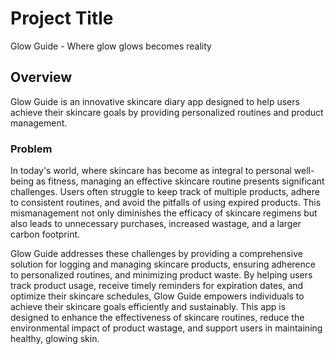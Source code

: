 # Project Title

Glow Guide - Where glow glows becomes reality

## Overview

Glow Guide is an innovative skincare diary app designed to help users achieve their skincare goals by providing personalized routines and product management.

### Problem

In today's world, where skincare has become as integral to personal well-being as fitness, managing an effective skincare routine presents significant challenges. Users often struggle to keep track of multiple products, adhere to consistent routines, and avoid the pitfalls of using expired products. This mismanagement not only diminishes the efficacy of skincare regimens but also leads to unnecessary purchases, increased wastage, and a larger carbon footprint.

Glow Guide addresses these challenges by providing a comprehensive solution for logging and managing skincare products, ensuring adherence to personalized routines, and minimizing product waste. By helping users track product usage, receive timely reminders for expiration dates, and optimize their skincare schedules, Glow Guide empowers individuals to achieve their skincare goals efficiently and sustainably. This app is designed to enhance the effectiveness of skincare routines, reduce the environmental impact of product wastage, and support users in maintaining healthy, glowing skin.

